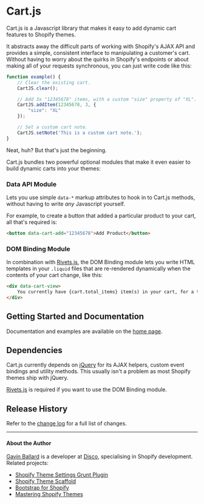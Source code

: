 # Cart.js

Cart.js is a Javascript library that makes it easy to add dynamic cart features to Shopify themes.

It abstracts away the difficult parts of working with Shopify's AJAX API and provides a simple, consistent interface to manipulating a customer's cart.
Without having to worry about the quirks in Shopify's endpoints or about making all of your requests synchronous, you can just write code like this:

```js
function example() {
    // Clear the existing cart.
    CartJS.clear();

    // Add 3x "12345678" items, with a custom "size" property of "XL".
    CartJS.addItem(12345678, 3, {
        "size": "XL"
    });

    // Set a custom cart note.
    CartJS.setNote('This is a custom cart note.');
}
```

Neat, huh? But that's just the beginning.

Cart.js bundles two powerful optional modules that make it even easier to build dynamic carts into your themes:


### Data API Module

Lets you use simple `data-*` markup attributes to hook in to Cart.js methods, without having to write *any* Javascript yourself.

For example, to create a button that added a particular product to your cart, all that's required is:

```html
<button data-cart-add="12345678">Add Product</button>
```


### DOM Binding Module

In combination with [Rivets.js][], the DOM Binding module lets you write HTML templates in your `.liquid` files that are re-rendered dynamically when the contents of your cart change, like this:

```html
<div data-cart-view>
    You currently have {cart.total_items} item(s) in your cart, for a total of {cart.total_price | money_with_currency}.
</div>
```


## Getting Started and Documentation

Documentation and examples are available on the [home page][].

[home page]: http://cartjs.org?utm_source=github&utm_medium=readme&utm_campaign=cartjs


## Dependencies

Cart.js currently depends on [jQuery][] for its AJAX helpers, custom event bindings and utility methods.
This usually isn't a problem as most Shopify themes ship with jQuery.

[Rivets.js] is required if you want to use the DOM Binding module.

[Rivets.js]: http://rivetsjs.com
[jQuery]: http://jquery.com


## Release History
Refer to the [change log](https://github.com/discolabs/cartjs/blob/master/CHANGELOG.md) for a full list of changes.

---

#### About the Author

[Gavin Ballard][] is a developer at [Disco][], specialising in Shopify development.
Related projects:

- [Shopify Theme Settings Grunt Plugin][]
- [Shopify Theme Scaffold][]
- [Bootstrap for Shopify][]
- [Mastering Shopify Themes][]

[Shopify Theme Settings Grunt Plugin]: https://github.com/discolabs/grunt-shopify-theme-settings
[Shopify Theme Scaffold]: https://github.com/discolabs/shopify-theme-scaffold
[Bootstrap for Shopify]: http://bootstrapforshopify.com/?utm_source=github&utm_medium=readme&utm_campaign=cartjs
[Mastering Shopify Themes]: http://gavinballard.com/mastering-shopify-themes/?utm_source=github&utm_medium=readme&utm_campaign=cartjs
[Gavin Ballard]: http://gavinballard.com/?utm_source=github&utm_medium=readme&utm_campaign=cartjs
[Disco]: http://discolabs.com/?utm_source=github&utm_medium=readme&utm_campaign=cartjs
